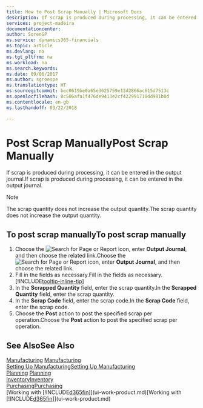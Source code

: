 ```yaml
---
title: How to Post Scrap Manually | Microsoft Docs
description: If scrap is produced during processing, it can be entered in the output journal. Note that the scrap quantity does not increase the output quantity.
services: project-madeira
documentationcenter: 
author: SorenGP
ms.service: dynamics365-financials
ms.topic: article
ms.devlang: na
ms.tgt_pltfrm: na
ms.workload: na
ms.search.keywords: 
ms.date: 09/06/2017
ms.author: sgroespe
ms.translationtype: HT
ms.sourcegitcommit: bec0619be0a65e3625759e13d2866ac615d7513c
ms.openlocfilehash: 8c506afa1f476de9413e2cf422991710dd981b0d
ms.contentlocale: en-gb
ms.lasthandoff: 03/22/2018

---
```

# <a name="post-scrap-manually"></a><span data-ttu-id="9e132-104">Post Scrap Manually</span><span class="sxs-lookup"><span data-stu-id="9e132-104">Post Scrap Manually</span></span>
<span data-ttu-id="9e132-105">If scrap is produced during processing, it can be entered in the output journal.</span><span class="sxs-lookup"><span data-stu-id="9e132-105">If scrap is produced during processing, it can be entered in the output journal.</span></span> 

> [!NOTE]
> <span data-ttu-id="9e132-106">The scrap quantity does not increase the output quantity.</span><span class="sxs-lookup"><span data-stu-id="9e132-106">The scrap quantity does not increase the output quantity.</span></span>  

## <a name="to-post-scrap-manually"></a><span data-ttu-id="9e132-107">To post scrap manually</span><span class="sxs-lookup"><span data-stu-id="9e132-107">To post scrap manually</span></span>  
1. <span data-ttu-id="9e132-108">Choose the ![Search for Page or Report](media/ui-search/search_small.png "Search for Page or Report icon") icon, enter **Output Journal**, and then choose the related link.</span><span class="sxs-lookup"><span data-stu-id="9e132-108">Choose the ![Search for Page or Report](media/ui-search/search_small.png "Search for Page or Report icon") icon, enter **Output Journal**, and then choose the related link.</span></span>  
2. <span data-ttu-id="9e132-109">Fill in the fields as necessary.</span><span class="sxs-lookup"><span data-stu-id="9e132-109">Fill in the fields as necessary.</span></span> [!INCLUDE[tooltip-inline-tip](includes/tooltip-inline-tip_md.md)]  
3. <span data-ttu-id="9e132-110">In the **Scrapped Quantity** field, enter the scrap quantity.</span><span class="sxs-lookup"><span data-stu-id="9e132-110">In the **Scrapped Quantity** field, enter the scrap quantity.</span></span>  
4. <span data-ttu-id="9e132-111">In the **Scrap Code** field, enter the scrap code.</span><span class="sxs-lookup"><span data-stu-id="9e132-111">In the **Scrap Code** field, enter the scrap code.</span></span>  
5. <span data-ttu-id="9e132-112">Choose the **Post** action to post the specified scrap per operation.</span><span class="sxs-lookup"><span data-stu-id="9e132-112">Choose the **Post** action to post the specified scrap per operation.</span></span>  

## <a name="see-also"></a><span data-ttu-id="9e132-113">See Also</span><span class="sxs-lookup"><span data-stu-id="9e132-113">See Also</span></span>  
<span data-ttu-id="9e132-114">[Manufacturing](production-manage-manufacturing.md)  </span><span class="sxs-lookup"><span data-stu-id="9e132-114">[Manufacturing](production-manage-manufacturing.md)  </span></span>  
[<span data-ttu-id="9e132-115">Setting Up Manufacturing</span><span class="sxs-lookup"><span data-stu-id="9e132-115">Setting Up Manufacturing</span></span>](production-configure-production-processes.md)  
<span data-ttu-id="9e132-116">[Planning](production-planning.md)    </span><span class="sxs-lookup"><span data-stu-id="9e132-116">[Planning](production-planning.md)    </span></span>  
[<span data-ttu-id="9e132-117">Inventory</span><span class="sxs-lookup"><span data-stu-id="9e132-117">Inventory</span></span>](inventory-manage-inventory.md)  
[<span data-ttu-id="9e132-118">Purchasing</span><span class="sxs-lookup"><span data-stu-id="9e132-118">Purchasing</span></span>](purchasing-manage-purchasing.md)  
<span data-ttu-id="9e132-119">[Working with [!INCLUDE[d365fin](includes/d365fin_md.md)]](ui-work-product.md)</span><span class="sxs-lookup"><span data-stu-id="9e132-119">[Working with [!INCLUDE[d365fin](includes/d365fin_md.md)]](ui-work-product.md)</span></span>

